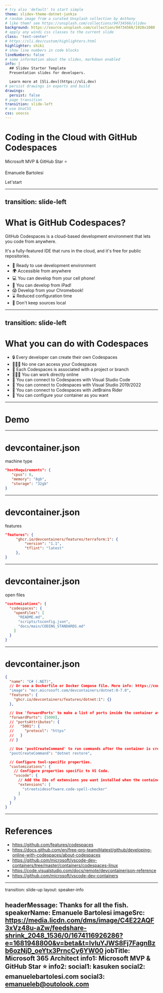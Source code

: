 ```yaml
---
# try also 'default' to start simple
theme: slidev-theme-dotnet-junkie
# random image from a curated Unsplash collection by Anthony
# like them? see https://unsplash.com/collections/94734566/slidev
background: https://source.unsplash.com/collection/94734566/1920x1080
# apply any windi css classes to the current slide
class: 'text-center'
# https://sli.dev/custom/highlighters.html
highlighter: shiki
# show line numbers in code blocks
lineNumbers: false
# some information about the slides, markdown enabled
info: |
  ## Slidev Starter Template
  Presentation slides for developers.

  Learn more at [Sli.dev](https://sli.dev)
# persist drawings in exports and build
drawings:
  persist: false
# page transition
transition: slide-left
# use UnoCSS
css: unocss
---
```


# Coding in the Cloud with GitHub Codespaces

Microsoft MVP & GitHub Star ⭐

Emanuele Bartolesi

<div class="pt-12">
  <span @click="$slidev.nav.next" class="px-2 py-1 rounded cursor-pointer" hover="bg-white bg-opacity-10">
    Let'start <carbon:arrow-right class="inline"/>
  </span>
</div>

---
transition: slide-left
---

# What is GitHub Codespaces?

GitHub Codespaces is a cloud-based development environment that lets you code from anywhere.

It's a fully-featured IDE that runs in the cloud, and it's free for public repositories.

- 🍔 Ready to use development environment
- 🌍 Accessible from anywhere
- 💻 You can develop from your cell phone!
- 📱 You can develop from iPad!
- 😱 Develop from your Chromebook!
- ⌛ Reduced configuration time
- 🦺 Don't keep sources local


---
transition: slide-left
---

# What you can do with Codespaces

- 🔒 Every developer can create their own Codespaces
- 🙅🏻‍♂️ No one can access your Codespaces
- 🐣 Each Codespaces is associated with a project or branch
- 👨🏻‍💻 You can work directly online
- 🦄 You can connect to Codespaces with Visual Studio Code
- 🚀 You can connect to Codespaces with Visual Studio 2019/2022
- 🤞 You can connect to Codespaces with JetBrains Rider
- 🎨 You can configure your container as you want

---
# Demo

---

# devcontainer.json
machine type

```json
"hostRequirements": {
   "cpus": 8,
   "memory": "8gb",
   "storage": "32gb"
}

```

---

# devcontainer.json
features

```json
"features": {
     "ghcr.io/devcontainers/features/terraform:1": {
         "version": "1.1",
         "tflint": "latest"
     },
}

```

---

# devcontainer.json
open files

```json
"customizations": {
  "codespaces": {
    "openFiles": [
      "README.md",
      "scripts/tsconfig.json",
      "docs/main/CODING_STANDARDS.md"
    ]
  }
}

```

---

# devcontainer.json

```json
{
  "name": "C# (.NET)",
  // Or use a Dockerfile or Docker Compose file. More info: https://containers.dev/guide/dockerfile
  "image": "mcr.microsoft.com/devcontainers/dotnet:0-7.0",
  "features": {
    "ghcr.io/devcontainers/features/dotnet:1": {}
  },

  // Use 'forwardPorts' to make a list of ports inside the container available locally.
  "forwardPorts": [5000],
  // "portsAttributes": {
  //   "5001": {
  //     "protocol": "https"
  //   }
  // }

  // Use 'postCreateCommand' to run commands after the container is created.
  "postCreateCommand": "dotnet restore",

  // Configure tool-specific properties.
  "customizations": {
    // Configure properties specific to VS Code.
    "vscode": {
      // Add the IDs of extensions you want installed when the container is created.
      "extensions": [
        "streetsidesoftware.code-spell-checker"
      ]
    }
  }
}

```

---

# References

- https://github.com/features/codespaces
- https://docs.github.com/en/free-pro-team@latest/github/developing-online-with-codespaces/about-codespaces
- https://github.com/microsoft/vscode-dev-containers/tree/master/containers/codespaces-linux
- https://code.visualstudio.com/docs/remote/devcontainerjson-reference
- https://github.com/microsoft/vscode-dev-containers


---
transition: slide-up
layout: speaker-info

headerMessage: Thanks for all the fish.
speakerName: Emanuele Bartolesi
imageSrc: https://media.licdn.com/dms/image/C4E22AQF3xVz48u-aZw/feedshare-shrink_2048_1536/0/1674116926286?e=1681948800&v=beta&t=IvluYJWS8Fj7FagnBzb6ozNjD_oeYtx3PrncCy6YW00
jobTitle: Microsoft 365 Architect
info1: Microsoft MVP & GitHub Star ⭐
info2: 
social1: kasuken
social2: emanuelebartolesi.com
social3: emanueleb@outolook.com
---